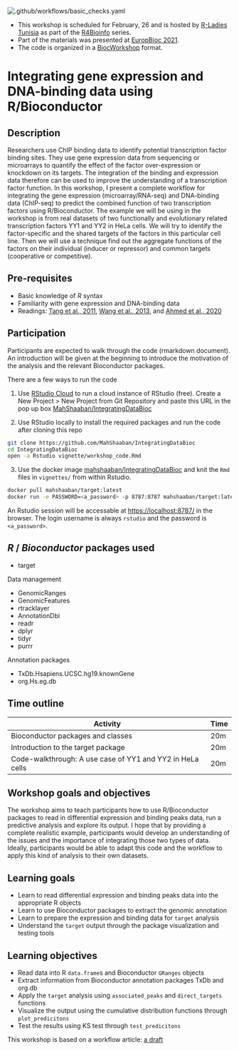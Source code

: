 ![.github/workflows/basic_checks.yaml](https://github.com/MahShaaban/IntegratingDataBioc/workflows/.github/workflows/basic_checks.yaml/badge.svg)

- This workshop is scheduled for February, 26 and is hosted by
[R-Ladies Tunisia](https://rladies.org/tunisia-rladies/) 
as part of the
[R4Bioinfo](R4Bioinfo) series.
- Part of the materials was presented at 
[EuropBioc 2021](https://github.com/MahShaaban/targetShop). 
- The code is organized in a 
[BiocWorkshop](https://github.com/seandavi/BuildABiocWorkshop) format.

# Integrating gene expression and DNA-binding data using R/Bioconductor

## Description

Researchers use ChIP binding data to identify potential transcription factor 
binding sites. They use gene expression data from sequencing or microarrays to
quantify the effect of the factor over-expression or knockdown on 
its targets. The integration of the binding and expression data therefore can be
used to improve the understanding of a transcription factor function. In this
workshop, I present a complete workflow for integrating the gene expression 
(microarray/RNA-seq)
and DNA-binding data (ChIP-seq) to predict the combined function of 
two transcription factors using R/Bioconductor. The example we will be using in 
the workshop is from real datasets of two functionally and evolutionary related
transcription factors YY1 and YY2 in HeLa cells. We will try to identify the
factor-specific and the shared targets of the factors in this particular cell 
line. Then we will use a technique find out the aggregate functions of the 
factors on their individual (inducer or repressor) and common targets 
(cooperative or competitive).

## Pre-requisites

- Basic knowledge of _R_ syntax
- Familiarity with gene expression and DNA-binding data
- Readings:
[Tang et al., 2011](https://pubmed.ncbi.nlm.nih.gov/21940749/),
[Wang et al., 2013](https://pubmed.ncbi.nlm.nih.gov/24263090/), and 
[Ahmed et al., 2020](https://pubmed.ncbi.nlm.nih.gov/32894066/)

## Participation

Participants are expected to walk through the code (rmarkdown document). An 
introduction will be given at the beginning to introduce the motivation of the
analysis and the relevant Bioconductor packages.

There are a few ways to run the code

1. Use [RStudio Cloud](https://rstudio.cloud/) to run a cloud instance of 
RStudio (free). Create a New Project > New Project from Git Repository and paste
this URL in the pop up box 
[MahShaaban/IntegratingDataBioc](https://github.com/MahShaaban/IntegratingDataBioc)

2. Use RStudio locally to install the required packages and run the code after
cloning this repo

```bash
git clone https://github.com/MahShaaban/IntegratingDataBioc
cd IntegratingDataBioc
open -a Rstudio vignette/workshop_code.Rmd 
```

3. Use the docker image 
[mahshaaban/IntegratingDataBioc](https://hub.docker.com/repository/docker/mahshaaban/IntegratingDataBioc/)
and knit the `Rmd` files in `vignettes/` from within Rstudio.
 
```bash
docker pull mahshaaban/target:latest
docker run -e PASSWORD=<a_password> -p 8787:8787 mahshaaban/target:latest
```
 
An Rstudio session will be accessable at 
[https://localhost:8787/](https://localhost:8787/)
in the browser. The login username is always `rstudio` and the password is 
`<a_password>`.

## _R_ / _Bioconductor_ packages used

- target

Data management

- GenomicRanges
- GenomicFeatures
- rtracklayer
- AnnotationDbi
- readr
- dplyr
- tidyr
- purrr

Annotation packages

- TxDb.Hsapiens.UCSC.hg19.knownGene
- org.Hs.eg.db

## Time outline

| Activity                                                  | Time |
|-----------------------------------------------------------|------|
| Bioconductor packages and classes                         | 20m  |
| Introduction to the target package                        | 20m  |
| Code-walkthrough: A use case of YY1 and YY2 in HeLa cells | 20m  |

## Workshop goals and objectives

The workshop aims to teach participants how to use R/Bioconductor packages to 
read in differential expression and binding peaks data, run a 
predictive analysis and explore its output. I hope that by providing a 
complete realistic example, participants would develop an understanding of the 
issues and the importance of integrating those two types of data. Ideally,
participants would be able to adapt this code and the workflow to apply 
this kind of analysis to their own datasets.

## Learning goals

- Learn to read differential expression and binding peaks data into the 
appropriate R objects
- Learn to use Bioconductor packages to extract the genomic annotation
- Learn to prepare the expression and binding data for `target` analysis
- Understand the `target` output through the package visualization and testing 
tools

## Learning objectives

- Read data into R `data.frame`s and Bioconductor `GRanges` objects
- Extract information from Bioconductor annotation packages TxDb and org.db
- Apply the `target` analysis using `associated_peaks` and `direct_targets` 
functions
- Visualize the output using the cumulative distribution functions through
`plot_predicitons`
- Test the results using KS test through `test_predicitons`

This workshop is based on a workflow article: [a draft](https://github.com/MahShaaban/targetFlow)
